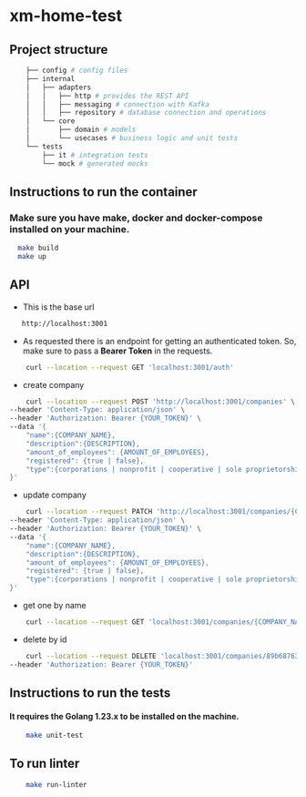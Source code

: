# xm-home-test

## Project structure
``` sh
    ├── config # config files
    ├── internal
    │   ├── adapters
    │   │   ├── http # provides the REST API
    │   │   ├── messaging # connection with Kafka
    │   │   ├── repository # database connection and operations
    │   └── core
    │       ├── domain # models
    │       └── usecases # business logic and unit tests
    └── tests
        ├── it # integration tests
        └── mock # generated mocks
```

## Instructions to run the container
### Make sure you have **make, docker and docker-compose** installed on your machine.

```sh
  make build
  make up
```

## API
- This is the base url
```sh
   http://localhost:3001
```
- As requested there is an endpoint for getting an authenticated token. So, make sure to pass a **Bearer Token** in the requests.
```sh
    curl --location --request GET 'localhost:3001/auth'
```
- create company
```sh
    curl --location --request POST 'http://localhost:3001/companies' \
--header 'Content-Type: application/json' \
--header 'Authorization: Bearer {YOUR_TOKEN}' \
--data '{
	"name":{COMPANY_NAME},
	"description":{DESCRIPTION},
	"amount_of_employees": {AMOUNT_OF_EMPLOYEES},
	"registered": {true | false},
	"type":{corporations | nonprofit | cooperative | sole proprietorship}
}'
```

- update company
```sh
    curl --location --request PATCH 'http://localhost:3001/companies/{COMPANY_ID}' \
--header 'Content-Type: application/json' \
--header 'Authorization: Bearer {YOUR_TOKEN}' \
--data '{
	"name":{COMPANY_NAME},
	"description":{DESCRIPTION},
	"amount_of_employees": {AMOUNT_OF_EMPLOYEES},
	"registered": {true | false},
	"type":{corporations | nonprofit | cooperative | sole proprietorship}
}'
```
- get one by name
```sh
    curl --location --request GET 'localhost:3001/companies/{COMPANY_NAME}'
```

- delete by id
```sh
    curl --location --request DELETE 'localhost:3001/companies/89b68763-4a5c-4f80-8bda-d1ebfb321eb7' \
--header 'Authorization: Bearer {YOUR_TOKEN}'
```

## Instructions to run the tests
#### It requires the Golang 1.23.x to be installed on the machine.
``` sh
    make unit-test
```

## To run linter
```sh
    make run-linter
```
